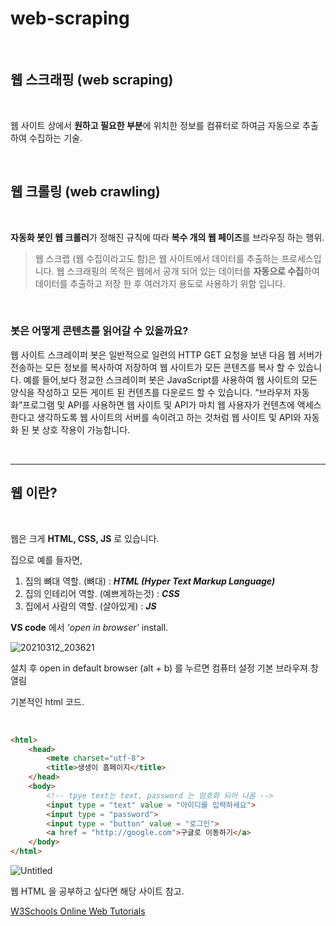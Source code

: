 # web-scraping

<br/>

## 웹 스크래핑 (web scraping)

<br/>

 웹 사이트 상에서 **원하고 필요한 부분**에 위치한 정보를 컴퓨터로 하여금 자동으로 추출하여 수집하는 기술.
 
 <br/>
 
## 웹 크롤링 (web crawling)

<br/>

 **자동화 봇인 웹 크롤러**가 정해진 규칙에 따라 **복수 개의 웹 페이즈**를 브라우징 하는 행위.

> 웹 스크랩 (웹 수집이라고도 함)은 웹 사이트에서 데이터를 추출하는 프로세스입니다. 웹 스크래핑의 목적은 웹에서 공개 되어 있는 데이터를
**자동으로 수집**하여 데이터를 추출하고 저장 한 후 여러가지 용도로 사용하기 위함 입니다.

<br/>

### **봇은 어떻게 콘텐츠를 읽어갈 수 있을까요?**

웹 사이트 스크레이퍼 봇은 일반적으로 일련의 HTTP GET 요청을 보낸 다음 웹 서버가 전송하는 모든 정보를 복사하여 저장하여 웹 사이트가 모든 콘텐츠를 복사 할 수 있습니다.
예를 들어,보다 정교한 스크레이퍼 봇은 JavaScript를 사용하여 웹 사이트의 모든 양식을 작성하고 모든 게이트 된 컨텐츠를 다운로드 할 수 있습니다.
“브라우저 자동화”프로그램 및 API를 사용하면 웹 사이트 및 API가 마치 웹 사용자가 컨텐츠에 액세스한다고 생각하도록 
웹 사이트의 서버를 속이려고 하는 것처럼 웹 사이트 및 API와 자동화 된 봇 상호 작용이 가능합니다.

<br/>

---

## 웹 이란?

<br/>

웹은 크게 **HTML, CSS, JS** 로 있습니다. 

집으로 예를 들자면,

1. 집의 뼈대 역할. (뼈대)  : ***HTML (Hyper Text Markup Language)***
2. 집의 인테리어 역할. (예쁘게하는것)  : ***CSS***
3. 집에서 사람의 역할. (살아있게) :  ***JS***

**VS code** 에서 *'open in browser'* install.

![20210312_203621](https://user-images.githubusercontent.com/57824945/113467804-67046c80-9480-11eb-81f2-206106cad265.png)

설치 후 open in default browser (alt + b) 를 누르면 컴퓨터 설정 기본 브라우져 창 열림

기본적인 html 코드.

<br/>

```html
<html>
    <head>
        <mete charset="utf-8">
        <title>생생이 홈페이지</title>
    </head>
    <body>
        <!-- tpye text는 text, password 는 암호화 되어 나옴 -->
        <input type = "text" value = "아이디를 입력하세요"> 
        <input type = "password">
        <input type = "button" value = "로그인">
        <a href = "http://google.com">구글로 이동하기</a>
    </body>
</html>
```

  ![Untitled](https://user-images.githubusercontent.com/57824945/113468249-84d1d180-9480-11eb-8bdf-91989b829d3b.png)

웹 HTML 을 공부하고 싶다면 해당 사이트 참고.

[W3Schools Online Web Tutorials](https://www.w3schools.com/)
